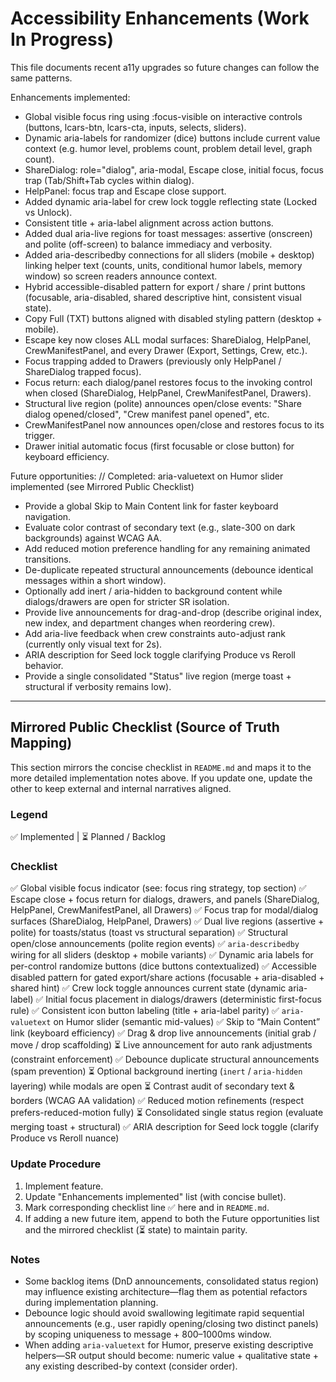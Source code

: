 # Accessibility Enhancements (Work In Progress)

This file documents recent a11y upgrades so future changes can follow the same patterns.

Enhancements implemented:
- Global visible focus ring using :focus-visible on interactive controls (buttons, lcars-btn, lcars-cta, inputs, selects, sliders).
- Dynamic aria-labels for randomizer (dice) buttons include current value context (e.g. humor level, problems count, problem detail level, graph count).
- ShareDialog: role="dialog", aria-modal, Escape close, initial focus, focus trap (Tab/Shift+Tab cycles within dialog).
- HelpPanel: focus trap and Escape close support.
- Added dynamic aria-label for crew lock toggle reflecting state (Locked vs Unlock).
- Consistent title + aria-label alignment across action buttons.
- Added dual aria-live regions for toast messages: assertive (onscreen) and polite (off-screen) to balance immediacy and verbosity.
- Added aria-describedby connections for all sliders (mobile + desktop) linking helper text (counts, units, conditional humor labels, memory window) so screen readers announce context.
- Hybrid accessible-disabled pattern for export / share / print buttons (focusable, aria-disabled, shared descriptive hint, consistent visual state).
- Copy Full (TXT) buttons aligned with disabled styling pattern (desktop + mobile).
- Escape key now closes ALL modal surfaces: ShareDialog, HelpPanel, CrewManifestPanel, and every Drawer (Export, Settings, Crew, etc.).
- Focus trapping added to Drawers (previously only HelpPanel / ShareDialog trapped focus).
- Focus return: each dialog/panel restores focus to the invoking control when closed (ShareDialog, HelpPanel, CrewManifestPanel, Drawers).
- Structural live region (polite) announces open/close events: "Share dialog opened/closed", "Crew manifest panel opened", etc.
- CrewManifestPanel now announces open/close and restores focus to its trigger.
- Drawer initial automatic focus (first focusable or close button) for keyboard efficiency.

Future opportunities:
// Completed: aria-valuetext on Humor slider implemented (see Mirrored Public Checklist)
- Provide a global Skip to Main Content link for faster keyboard navigation.
- Evaluate color contrast of secondary text (e.g., slate-300 on dark backgrounds) against WCAG AA.
- Add reduced motion preference handling for any remaining animated transitions.
- De-duplicate repeated structural announcements (debounce identical messages within a short window).
- Optionally add inert / aria-hidden to background content while dialogs/drawers are open for stricter SR isolation.
- Provide live announcements for drag-and-drop (describe original index, new index, and department changes when reordering crew).
- Add aria-live feedback when crew constraints auto-adjust rank (currently only visual text for 2s).
- ARIA description for Seed lock toggle clarifying Produce vs Reroll behavior.
- Provide a single consolidated "Status" live region (merge toast + structural if verbosity remains low).

---

## Mirrored Public Checklist (Source of Truth Mapping)

This section mirrors the concise checklist in `README.md` and maps it to the more detailed implementation notes above. If you update one, update the other to keep external and internal narratives aligned.

### Legend
✅ Implemented  |  ⏳ Planned / Backlog

### Checklist
✅ Global visible focus indicator (see: focus ring strategy, top section)
✅ Escape close + focus return for dialogs, drawers, and panels (ShareDialog, HelpPanel, CrewManifestPanel, all Drawers)
✅ Focus trap for modal/dialog surfaces (ShareDialog, HelpPanel, Drawers)
✅ Dual live regions (assertive + polite) for toasts/status (toast vs structural separation)
✅ Structural open/close announcements (polite region events)
✅ `aria-describedby` wiring for all sliders (desktop + mobile variants)
✅ Dynamic aria labels for per-control randomize buttons (dice buttons contextualized)
✅ Accessible disabled pattern for gated export/share actions (focusable + aria-disabled + shared hint)
✅ Crew lock toggle announces current state (dynamic aria-label)
✅ Initial focus placement in dialogs/drawers (deterministic first-focus rule)
✅ Consistent icon button labeling (title + aria-label parity)
✅ `aria-valuetext` on Humor slider (semantic mid-values)
✅ Skip to “Main Content” link (keyboard efficiency)
✅ Drag & drop live announcements (initial grab / move / drop scaffolding)
⏳ Live announcement for auto rank adjustments (constraint enforcement)
✅ Debounce duplicate structural announcements (spam prevention)
⏳ Optional background inerting (`inert` / `aria-hidden` layering) while modals are open
⏳ Contrast audit of secondary text & borders (WCAG AA validation)
✅ Reduced motion refinements (respect prefers-reduced-motion fully)
⏳ Consolidated single status region (evaluate merging toast + structural)
✅ ARIA description for Seed lock toggle (clarify Produce vs Reroll nuance)

### Update Procedure
1. Implement feature.
2. Update "Enhancements implemented" list (with concise bullet).
3. Mark corresponding checklist line ✅ here and in `README.md`.
4. If adding a new future item, append to both the Future opportunities list and the mirrored checklist (⏳ state) to maintain parity.

### Notes
- Some backlog items (DnD announcements, consolidated status region) may influence existing architecture—flag them as potential refactors during implementation planning.
- Debounce logic should avoid swallowing legitimate rapid sequential announcements (e.g., user rapidly opening/closing two distinct panels) by scoping uniqueness to message + 800–1000ms window.
- When adding `aria-valuetext` for Humor, preserve existing descriptive helpers—SR output should become: numeric value + qualitative state + any existing described-by context (consider order).

